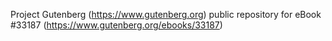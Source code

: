Project Gutenberg (https://www.gutenberg.org) public repository for eBook #33187 (https://www.gutenberg.org/ebooks/33187)
